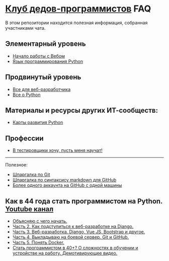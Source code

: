 # [Клуб дедов-программистов](https://t.me/oldcodersclub) FAQ

В этом репозитории находится полезная информация, собранная участниками чата.

## Элементарный уровень

- [Начало работы с Вебом](faq/ELEMENTARY.md)
- [Язык программирования Python](faq/ELEMENTARY_python.md)

## Продвинутый уровень

- [Все для веб-разработчика](faq/PRACTICAL_webdev.md)
- [Все о Python](faq/PRACTICAL_python.md)

## Материалы и ресурсы других ИТ-сообществ:

- [Карты развития Python](faq/roadmaps_python.md)

## Профессии

- [В тестировщики хочу, пусть меня научат!](faq/profession_tester.md)

***
Полезное:

- [Шпаргалка по Git](faq/git_docs.md)
- [Шпаргалка по синтаксису markdown для GitHub](faq/markdown.md)
- [Более одного аккаунта на GitHub с одной машины](faq/ssh_key.md)


## Как в 44 года стать программистом на Python. [Youtube канал](https://www.youtube.com/channel/UChbHeEGkYqM2b1HdAhf4y1g)

- [Объясняю с чего начать.](https://www.youtube.com/watch?v=XThWZuEOCNE)
- [Часть 2. Как подступиться к веб-разработке на Django.](https://www.youtube.com/watch?v=kolUAlhu-ho)
- [Часть 3. Веб-разработка. Django, Vue JS, Bootstrap и другое.](https://www.youtube.com/watch?v=wxHLDV1fyZQ)
- [Часть 4. Выкладываю на боевой сервер. Git и GitHub.](https://www.youtube.com/watch?v=f2XRAU9GJM4)
- [Часть 5. Понять Docker.](https://www.youtube.com/watch?v=jE4h1cHzHUw)
- [Стать программистом в 40+? О сложностях в обучении и устройстве на работу. Демотивирующее видео.](https://www.youtube.com/watch?v=Rjnj_Qb6Pik)

